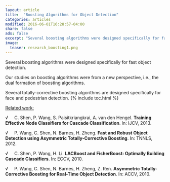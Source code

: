 ```yaml
---
layout: article
title:  "Boosting Algorithms for Object Detection"
categories: articles
modified: 2016-06-01T16:28:57-04:00
share: false
ads: false
excerpt: "Several boosting algorithms were designed specifically for fast object detection. Our studies on boosting algorithms were from a new perspective, i.e., the dual formation of boosting algorithms."
image:
  teaser: research_boosting1.png
---
```

Several boosting algorithms were designed specifically for fast object detection. 

Our studies on boosting algorithms were from a new perspective, i.e., the dual formation of boosting algorithms.

Several totally-corrective boosting algorithms are designed specifically for face and pedestrian detection. 
{% include toc.html %}

<u>Related work:</u>

&radic; &nbsp; &nbsp; C. Shen, P. Wang, S. Paisitkriangkrai, A. van den Hengel. **Training Effective Node Classifiers for Cascade Classification**. In: IJCV, 2013.

&radic; &nbsp; &nbsp; P. Wang, C. Shen, N. Barnes, H. Zheng. **Fast and Robust Object Detection using Asymmetric Totally-Corrective Boosting**. In: TNNLS, 2012.

&radic; &nbsp; &nbsp; C. Shen, P. Wang, H. Li. **LACBoost and FisherBoost: Optimally Building Cascade Classifiers**. In: ECCV, 2010.

&radic; &nbsp; &nbsp; P. Wang, C. Shen, N. Barnes, H. Zheng, Z. Ren. **Asymmetric Totally-Corrective Boosting for Real-Time Object Detection**. In: ACCV, 2010.